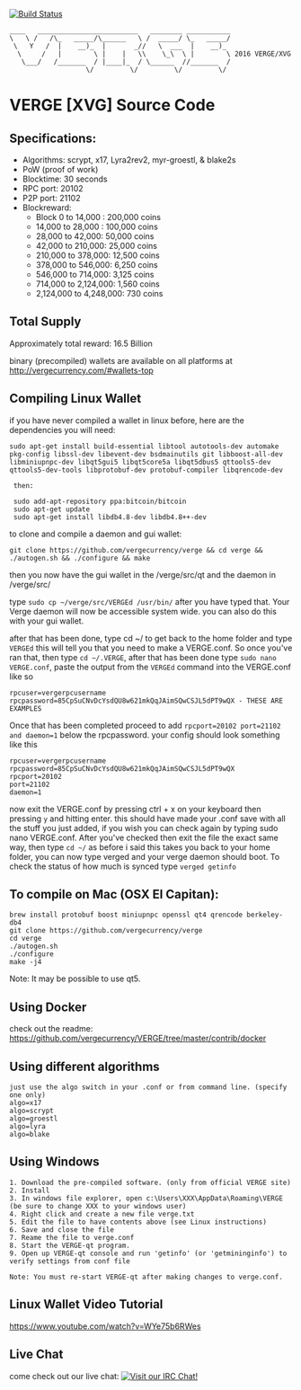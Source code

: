 [![Build Status](https://travis-ci.org/vergecurrency/VERGE.svg?branch=master)](https://travis-ci.org/vergecurrency/VERGE)


```
____   _________________________   ________ ___________
\   \ /   /\_   _____/\______   \ /  _____/ \_   _____/
 \   Y   /  |    __)_  |       _//   \  ___  |    __)_ 
  \     /   |        \ |    |   \\    \_\  \ |        \ 2016 VERGE/XVG
   \___/   /_______  / |____|_  / \______  //_______  /
                   \/         \/         \/         \/ 
```
VERGE [XVG] Source Code
================================

Specifications:
--------------

* Algorithms: scrypt, x17, Lyra2rev2, myr-groestl, & blake2s
* PoW (proof of work)
* Blocktime: 30 seconds
* RPC port: 20102
* P2P port: 21102
* Blockreward: 
  * Block 0 to 14,000 : 200,000 coins
  * 14,000 to 28,000 : 100,000 coins
  * 28,000 to 42,000: 50,000 coins
  * 42,000 to 210,000: 25,000 coins
  * 210,000 to 378,000: 12,500 coins
  * 378,000 to 546,000: 6,250 coins
  * 546,000 to 714,000: 3,125 coins
  * 714,000 to 2,124,000: 1,560 coins
  * 2,124,000 to 4,248,000: 730 coins

Total Supply
------------

Approximately total reward: 16.5 Billion

binary (precompiled) wallets are available on all platforms at http://vergecurrency.com/#wallets-top


Compiling Linux Wallet
----------------------

if you have never compiled a wallet in linux before, here are the dependencies you will need:

    sudo apt-get install build-essential libtool autotools-dev automake pkg-config libssl-dev libevent-dev bsdmainutils git libboost-all-dev libminiupnpc-dev libqt5gui5 libqt5core5a libqt5dbus5 qttools5-dev qttools5-dev-tools libprotobuf-dev protobuf-compiler libqrencode-dev
 
```
 then:
 
 sudo add-apt-repository ppa:bitcoin/bitcoin
 sudo apt-get update
 sudo apt-get install libdb4.8-dev libdb4.8++-dev
```

to clone and compile a daemon and gui wallet:

    git clone https://github.com/vergecurrency/verge && cd verge && ./autogen.sh && ./configure && make

then you now have the gui wallet in the /verge/src/qt and the daemon in /verge/src/

type `sudo cp ~/verge/src/VERGEd /usr/bin/` after you have typed that. Your Verge daemon will now be accessible system wide. you can also do this with your gui wallet.

after that has been done, type cd ~/ to get back to the home folder and type `VERGEd` this will tell you that you need to make a VERGE.conf. So once you've ran that, then type `cd ~/.VERGE`, after that has been done type `sudo nano VERGE.conf`, paste the output from the `VERGEd` command into the VERGE.conf like so
```
rpcuser=vergerpcusername
rpcpassword=85CpSuCNvDcYsdQU8w621mkQqJAimSQwCSJL5dPT9wQX - THESE ARE EXAMPLES
```
Once that has been completed proceed to add `rpcport=20102 port=21102 and daemon=1` below the rpcpassword. your config should look something like this
```
rpcuser=vergerpcusername
rpcpassword=85CpSuCNvDcYsdQU8w621mkQqJAimSQwCSJL5dPT9wQX
rpcport=20102
port=21102
daemon=1
```
now exit the VERGE.conf by pressing ctrl + x on your keyboard then pressing `y` and hitting enter. this should have made your .conf save with all the stuff you just added,
if you wish you can check again by typing sudo nano VERGE.conf. After you've checked then exit the file the exact same way, then type `cd ~/` as before i said this takes you back to your home folder, you can now type verged and your verge daemon should boot.
To check the status of how much is synced type `verged getinfo`

To compile on Mac (OSX El Capitan):
------------
    brew install protobuf boost miniupnpc openssl qt4 qrencode berkeley-db4
    git clone https://github.com/vergecurrency/verge
    cd verge
    ./autogen.sh
    ./configure
    make -j4

Note: It may be possible to use qt5.

Using Docker
------------

check out the readme: https://github.com/vergecurrency/VERGE/tree/master/contrib/docker

Using different algorithms
----------
```
just use the algo switch in your .conf or from command line. (specify one only)
algo=x17
algo=scrypt
algo=groestl
algo=lyra
algo=blake

```

Using Windows
-------------
```
1. Download the pre-compiled software. (only from official VERGE site)
2. Install
3. In windows file explorer, open c:\Users\XXX\AppData\Roaming\VERGE (be sure to change XXX to your windows user)
4. Right click and create a new file verge.txt
5. Edit the file to have contents above (see Linux instructions)
6. Save and close the file
7. Reame the file to verge.conf
8. Start the VERGE-qt program.
9. Open up VERGE-qt console and run 'getinfo' (or 'getmininginfo') to verify settings from conf file

Note: You must re-start VERGE-qt after making changes to verge.conf.
```


Linux Wallet Video Tutorial
-------
https://www.youtube.com/watch?v=WYe75b6RWes

Live Chat
---------

come check out our live chat:
[![Visit our IRC Chat!](https://kiwiirc.com/buttons/chat.freenode.net/verge.png)](https://kiwiirc.com/client/chat.freenode.net/?nick=xvg|?&theme=cli#verge)


